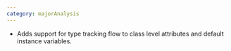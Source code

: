 ```yaml
---
category: majorAnalysis
---
```

* Adds support for type tracking flow to class level attributes and default instance variables.
